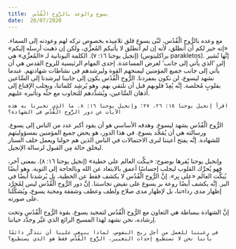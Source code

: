 ```yaml
---
title:  يسوع والوعد بالرُّوح الْقُدُس
date:  26/07/2020
---
```


مع وعده بالرُّوح الْقُدُس، لبَّى يسوع قلق تلاميذه بخصوص تركه لهم وعودته إلى السماء. «إنه خير لكم أن أنطلق، لأنه إن لم أنطلق لا يأتيكم المُعزِّي، ولكن إن ذهبت أرسله إليكم» (إنجيل يوحنا ١٦: ٧). الكلمة اليونانية لـ «المُعزِّي» هي (براكليتوس parakletos). إنَّها تُشير إلى ’الذي يأتي إلى جانب’ لغرض المساعدة. إحدى المهام الرئيسية للروح القدس هي أن يأتي إلى جانب جميع المؤمنين ليمنحهم القوة وليرشدهم في نشاطات شهادتهم. عندما نشهد ليسوع، لن نكون بمفردنا. الرُّوح الْقُدُس يكون إلى جانبنا ليرشدنا إلى السَّاعين بقلوبٍ مُخلصة. إنَّه يُعِدّ قلوبهم قبل أن نلتقي بهم. وهو يُرشِد كلماتنا، ويجلب الإقناع إلى أذهان السَّاعين، ويُشدِّدهم للتجاوب مع حثِّه وتأثيره عليهم.

`اقرأ إنجيل يوحنا ١٥: ٢٦، ٢٧؛ وإنجيل يوحنا ١٦: ٨. ما الذي تخبرنا به هذه الآيات عن دور الرُّوح الْقُدُس في الشهادة؟`

الرُّوح الْقُدُس يشهد ليسوع. وهدفه الأساسي هو أن يقود أكبر عدد من الناس إلى يسوع. ورسالته هي أن يُمَجِّد يسوع. في هذا الدور، هو يحض جميع المؤمنين بمسؤوليتهم للشهادة. إنَّه يفتح أعيننا لنرى الاحتمالات في الناس الذين هم حولنا ويعمل خلف الستار ليخلق حالة مِن القبول لرسالة الإنجيل.

وإنجيل يوحنا يُقرها بوضوح: «يبكِّت العالم على خطية» (إنجيل يوحنا ١٦: ٨). بمعنى آخر، فهو يُحرِّك القلوب ليجلب إحساسًا أعمق بالابتعاد عن الله وبالحاجة إلى التوبة. وهو أيضًا يُبكِّت العالم «على بِر». إنَّ الرُّوح الْقُدُس لا يكشف فقط عن الخطية، بل يُرشدنا أيضًا في البر. إنَّه يكشف أيضًا روعة بر يسوع على نقيض نجاستنا. إنَّ دور الرُّوح الْقُدُس ليس لِمُجرَّد إظهار مدى رداءتنا، بل لإظهار مدى صلاح ولطف وعطف وشفقة ومحبة يسوع، ويُشكِّلنا على صورته.

إنَّ الشهادة ببساطة هي التعاون مع الرُّوح الْقُدُس لتمجيد يسوع. بقوة الرُّوح الْقُدُس وتحت إرشاده، نحن نشهد لهذا المسيح الرائع الذي غيَّر وجدَّد حياتنا.

`في رغبتنا للعمل من أجل ربح النفوس، لماذا ينبغي علينا أن نتذكَّر دائمًا بأننا نحن لا نستطيع إحداث التغيير، الرُّوح الْقُدُس فقط هو الذي يستطيع؟`